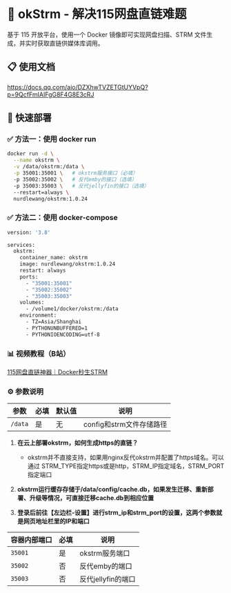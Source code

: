 # 🚀 okStrm - 解决115网盘直链难题

基于 115 开放平台，使用一个 Docker 镜像即可实现网盘扫描、STRM 文件生成，并实时获取直链供媒体库调用。

## 📋 使用文档
https://docs.qq.com/aio/DZXhwTVZETGtUYVpQ?p=9QcfFmIAIFgG8F4G8E3cRJ

## 🐳 快速部署

### ✅ 方法一：使用 docker run
```bash
docker run -d \
  --name okstrm \
  -v /data/okstrm:/data \
  -p 35001:35001 \   # okstrm服务接口（必填）
  -p 35002:35002 \   # 反代emby的接口（选填）
  -p 35003:35003 \   # 反代jellyfin的接口（选填）
  --restart=always \
  nurdlewang/okstrm:1.0.24
```

### ✅ 方法二：使用 docker-compose

```bash
version: '3.8'

services:
  okstrm:
    container_name: okstrm
    image: nurdlewang/okstrm:1.0.24
    restart: always
    ports:
      - "35001:35001"
      - "35002:35002"
      - "35003:35003"
    volumes:
      - /volume1/docker/okstrm:/data
    environment:
      - TZ=Asia/Shanghai
      - PYTHONUNBUFFERED=1
      - PYTHONIOENCODING=utf-8
```



### 📊 视频教程（B站）
[115网盘直链神器｜Docker秒生STRM](https://www.bilibili.com/video/BV1RGoWY3EYQ/?share_source=copy_web&vd_source=d5f838fa2ac59ef6506d03c784127ff8)


### ⚙️ 参数说明
| 参数 | 必填 | 默认值 | 说明 |
|------|------|--------|------|
| `/data` | 是 | 无 | config和strm文件存储路径 |

1. **在云上部署okstrm，如何生成https的直链？**
   - okstrm并不直接支持，如果用nginx反代okstrm并配置了https域名。可以通过 STRM_TYPE指定https或是http，STRM_IP指定域名，STRM_PORT指定端口

2. **okstrm运行缓存存储于/data/config/cache.db，如果发生迁移、重新部署、升级等情况，可直接迁移cache.db到相应位置**

3. **登录后前往【左边栏-设置】进行strm_ip和strm_port的设置，这两个参数就是网页地址栏里的IP和端口**


| 容器内部端口 | 必填 | 说明 |
|------|------|------|
| `35001` | 是 | okstrm服务端口  |
| `35002` | 否 | 反代emby的端口 |
| `35003` | 否 | 反代jellyfin的端口 |


